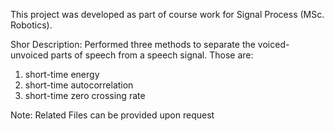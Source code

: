 This project was developed as part of course work for Signal Process (MSc. Robotics). 

Shor Description: 
Performed three methods to separate the voiced- unvoiced parts of speech from a speech signal. Those are:
1. short-time energy
2. short-time autocorrelation
3. short-time zero crossing rate

Note: Related Files can be provided upon request 
